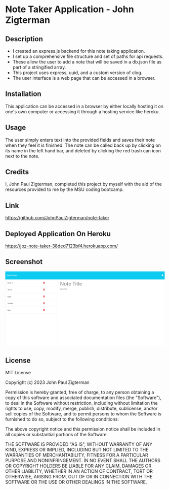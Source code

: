 # Note Taker Application - John Zigterman

## Description

- I created an express.js backend for this note taking application.
- I set up a comprehensive file structure and set of paths for api requests.
- These allow the user to add a note that will be saved in a db.json file as part of a stringified array.
- This project uses express, uuid, and a custom version of clog.
- The user interface is a web page that can be accessed in a browser.

## Installation

This application can be accessed in a browser by either locally hosting it on one's own computer or accessing it through a hosting service like heroku.

## Usage

The user simply enters text into the provided fields and saves their note when they feel it is finished. The note can be called back up by clicking on its name in the left hand bar, and deleted by clicking the red trash can icon next to the note.

## Credits

I, John Paul Zigterman, completed this project by myself with the aid of the resources provided to me by the MSU coding bootcamp.

## Link

https://github.com/JohnPaulZigterman/note-taker 

## Deployed Application On Heroku

https://jpz-note-taker-38ded7123bf4.herokuapp.com/

## Screenshot

![Screenshot included](./screenshot.png)

## License

MIT License

Copyright (c) 2023 John Paul Zigterman

Permission is hereby granted, free of charge, to any person obtaining a copy
of this software and associated documentation files (the "Software"), to deal
in the Software without restriction, including without limitation the rights
to use, copy, modify, merge, publish, distribute, sublicense, and/or sell
copies of the Software, and to permit persons to whom the Software is
furnished to do so, subject to the following conditions:

The above copyright notice and this permission notice shall be included in all
copies or substantial portions of the Software.

THE SOFTWARE IS PROVIDED "AS IS", WITHOUT WARRANTY OF ANY KIND, EXPRESS OR
IMPLIED, INCLUDING BUT NOT LIMITED TO THE WARRANTIES OF MERCHANTABILITY,
FITNESS FOR A PARTICULAR PURPOSE AND NONINFRINGEMENT. IN NO EVENT SHALL THE
AUTHORS OR COPYRIGHT HOLDERS BE LIABLE FOR ANY CLAIM, DAMAGES OR OTHER
LIABILITY, WHETHER IN AN ACTION OF CONTRACT, TORT OR OTHERWISE, ARISING FROM,
OUT OF OR IN CONNECTION WITH THE SOFTWARE OR THE USE OR OTHER DEALINGS IN THE
SOFTWARE.